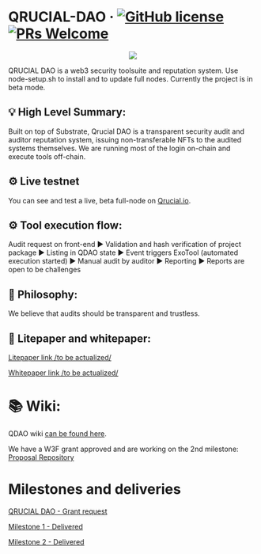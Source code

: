 # QRUCIAL-DAO &middot; [![GitHub license](https://img.shields.io/badge/license-GPL3%2FApache2-blue)](#LICENSE) [![PRs Welcome](https://img.shields.io/badge/PRs-welcome-brightgreen.svg)](docs/CONTRIBUTING.adoc)

<p align="center">
  <img src="/docs/media/qrucial.gif">
</p>
QRUCIAL DAO is a web3 security toolsuite and reputation system. Use node-setup.sh to install and to update full nodes. Currently the project is in beta mode.

## 💡 High Level Summary:
Built on top of Substrate, Qrucial DAO is a transparent security audit and auditor reputation system, issuing non-transferable NFTs to the audited systems themselves. We are running most of the login on-chain and execute tools off-chain.

## ⚙️  Live testnet
You can see and test a live, beta full-node on [Qrucial.io](https://qrucial.io/).

## ⚙️  Tool execution flow: 
Audit request on front-end &#9658; Validation and hash verification of project package &#9658; Listing in QDAO state &#9658; Event triggers ExoTool (automated execution started) &#9658; Manual audit by auditor &#9658; Reporting &#9658; Reports are open to be challenges

## 🌱 Philosophy:

We believe that audits should be transparent and trustless.

## 📄 Litepaper and whitepaper:
[Litepaper link /to be actualized/](https://raw.githubusercontent.com/Qrucial/QRUCIAL-DAO/main/docs/QRUCIAL%20DAO%20Litepaper%202022.pdf)

[Whitepaper link /to be actualized/](https://raw.githubusercontent.com/Qrucial/QRUCIAL-DAO/main/docs/QRUCIAL_DAO_Whitepaper.pdf)

# 📚 Wiki:
QDAO wiki [can be found here](https://github.com/Qrucial/QRUCIAL-DAO/wiki).       

We have a W3F grant approved and are working on the 2nd milestone: [Proposal Repository](https://github.com/smilingSix/Grants-Program)

# Milestones and deliveries

[QRUCIAL DAO - Grant request](https://github.com/w3f/Grants-Program/blob/master/applications/QRUCIAL_DAO.md)

[Milestone 1 - Delivered](https://github.com/w3f/Grant-Milestone-Delivery/blob/master/deliveries/qrucial_dao_milestone_1.md)

[Milestone 2 - Delivered]([https://qrucial.io/](https://github.com/w3f/Grant-Milestone-Delivery/blob/master/deliveries/qrucial_dao_milestone_2.md)https://github.com/w3f/Grant-Milestone-Delivery/blob/master/deliveries/qrucial_dao_milestone_2.md)

